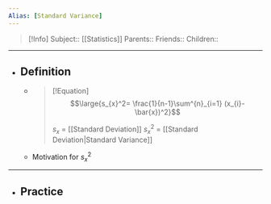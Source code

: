 ```yaml
---
Alias: [Standard Variance]
---
```

> [!Info]
> Subject:: [[Statistics]]
> Parents:: 
> Friends:: 
> Children:: 
---
- ## Definition
	- > [!Equation]
	  > $$\large{s_{x}^2= \frac{1}{n-1}\sum^{n}_{i=1} (x_{i}-\bar{x})^2}$$
	  > 
	  > $s_{x}$ = [[Standard Deviation]]
	  > $s_{x}^2$ = [[Standard Deviation|Standard Variance]]
	- Motivation for $s_{x}^2$
---
- ## Practice